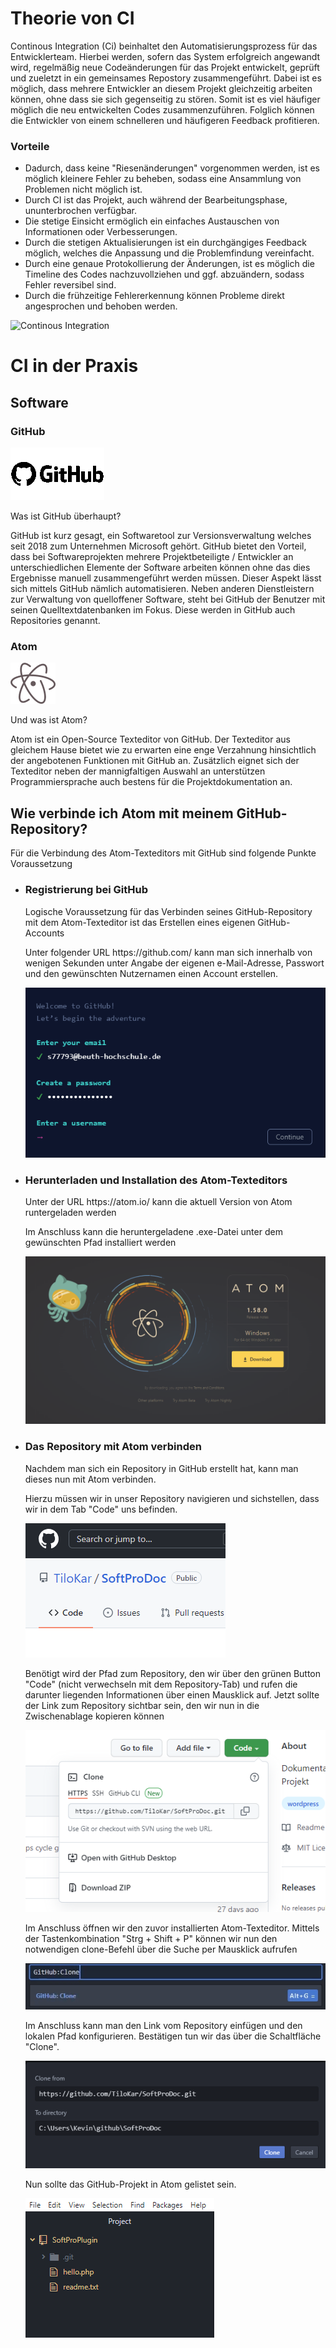 # Theorie von CI
Continous Integration (Ci) beinhaltet den Automatisierungsprozess für das Entwicklerteam. Hierbei werden, sofern das System erfolgreich angewandt wird, regelmäßig neue Codeänderungen für das Projekt entwickelt, geprüft und zueletzt in ein gemeinsames Repostory zusammengeführt.
Dabei ist es möglich, dass mehrere Entwickler an diesem Projekt gleichzeitig arbeiten können, ohne dass sie sich gegenseitig zu stören. Somit ist es viel häufiger möglich die neu entwickelten Codes zusammenzuführen. Folglich können die Entwickler von einem schnelleren und häufigeren Feedback profitieren.

<h3>Vorteile</h3>

* Dadurch, dass keine "Riesenänderungen" vorgenommen werden, ist es möglich kleinere Fehler zu beheben, sodass eine Ansammlung von Problemen nicht möglich ist.
* Durch CI ist das Projekt, auch während der Bearbeitungsphase, ununterbrochen verfügbar.
* Die stetige Einsicht ermöglich ein einfaches Austauschen von Informationen oder Verbesserungen.
* Durch die stetigen Aktualisierungen ist ein durchgängiges Feedback möglich, welches die Anpassung und die Problemfindung vereinfacht.
* Durch eine genaue Protokollierung der Änderungen, ist es möglich die Timeline des Codes nachzuvollziehen und ggf. abzuändern, sodass Fehler reversibel sind.
* Durch die frühzeitige Fehlererkennung können Probleme direkt angesprochen und behoben werden.

![Continous Integration](https://i.imgur.com/OejDwPS.png "Continous Integration Circle")


# CI in der Praxis
<h2>Software</h2>
  <h3> GitHub </h3>
    <img src="https://github.com/TiloKar/SoftProDoc/blob/main/img/logo_github_icon_text_150x84.png?raw=true" alt="logo_github" />
    <p> Was ist GitHub überhaupt?</p>
    <p> GitHub ist kurz gesagt, ein Softwaretool zur Versionsverwaltung welches seit 2018 zum Unternehmen Microsoft gehört. GitHub bietet den Vorteil, dass bei Softwareprojekten mehrere Projektbeteiligte / Entwickler an unterschiedlichen Elemente der Software arbeiten können ohne das dies Ergebnisse manuell zusammengeführt werden müssen. Dieser Aspekt lässt sich mittels GitHub nämlich automatisieren. Neben anderen Dienstleistern zur Verwaltung von quelloffener Software, steht bei GitHub der Benutzer mit seinen Quelltextdatenbanken im Fokus. Diese werden in GitHub auch Repositories genannt.

  <h3> Atom </h3>
  <img src="https://github.com/TiloKar/SoftProDoc/blob/main/img/logo_atom_72x66px.png?raw=true" alt="logo_atom"/>
  <p> Und was ist Atom? </p>
  <p> Atom ist ein Open-Source Texteditor von GitHub. Der Texteditor aus gleichem Hause bietet wie zu erwarten eine enge Verzahnung hinsichtlich der angebotenen Funktionen mit GitHub an. Zusätzlich eignet sich der Texteditor neben der mannigfaltigen Auswahl an unterstützen Programmiersprache auch bestens für die Projektdokumentation an.</p>

<h2> Wie verbinde ich Atom mit meinem GitHub-Repository? </h2>
  <p> Für die Verbindung des Atom-Texteditors mit GitHub sind folgende Punkte Voraussetzung </p>
  <ul>
    <li>
       <h3>Registrierung bei GitHub</h3>
        <p> Logische Voraussetzung für das Verbinden seines GitHub-Repository mit dem Atom-Texteditor ist das Erstellen eines eigenen GitHub-Accounts</p>
        <p> Unter folgender URL https://github.com/ kann man sich innerhalb von wenigen Sekunden unter Angabe der eigenen e-Mail-Adresse, Passwort und den gewünschten Nutzernamen einen Account erstellen.</p>
        <img src="https://github.com/TiloKar/SoftProDoc/blob/main/img/github_sign_in.png?raw=true" alt="github_signin" />
    </li>
    <li>
      <h3>Herunterladen und Installation des Atom-Texteditors</h3>
        <p> Unter der URL https://atom.io/ kann die aktuell Version von Atom runtergeladen werden</p>
        <p> Im Anschluss kann die heruntergeladene .exe-Datei unter dem gewünschten Pfad installiert werden </p>
        <img src="https://github.com/TiloKar/SoftProDoc/blob/main/img/atom_download.png?raw=true" alt="download_page_atom" />
    </li>      
    <li>
      <h3>Das Repository mit Atom verbinden</h3>
        <p>Nachdem man sich ein Repository in GitHub erstellt hat, kann man dieses nun mit Atom verbinden.</p>
        <p>Hierzu müssen wir in unser Repository navigieren und sichstellen, dass wir in dem Tab "Code" uns befinden. </p>
        <img src="https://github.com/TiloKar/SoftProDoc/blob/main/img/repository_code.png?raw=true" alt="repository_tab_code" />
        <p>Benötigt wird der Pfad zum Repository, den wir über den grünen Button "Code" (nicht verwechseln mit dem Repository-Tab) und rufen die darunter liegenden Informationen über einen Mausklick auf. Jetzt sollte der Link zum Repository sichtbar sein, den wir nun in die Zwischenablage kopieren können</p>
        <img src="https://github.com/TiloKar/SoftProDoc/blob/main/img/repository_link.png?raw=true" alt="repository_link" />
        <p>Im Anschluss öffnen wir den zuvor installierten Atom-Texteditor. Mittels der Tastenkombination "Strg + Shift + P" können wir nun den notwendigen clone-Befehl über die Suche per Mausklick aufrufen</p>
        <img src="https://github.com/TiloKar/SoftProDoc/blob/main/img/atom_clone_command.png?raw=true" alt="atom_clone_command"/>
        <p>Im Anschluss kann man den Link vom Repository einfügen und den lokalen Pfad konfigurieren. Bestätigen tun wir das über die Schaltfläche "Clone".</p>
        <img src="https://github.com/TiloKar/SoftProDoc/blob/main/img/atom_clone_command_link.png?raw=true" alt="atom_clone_command_link"/>
        <p>Nun sollte das GitHub-Projekt in Atom gelistet sein.</p>
        <img src="https://github.com/TiloKar/SoftProDoc/blob/main/img/atom_projects.png?raw=true" alt="atom_projects"/>
    </li>
  </ul>
